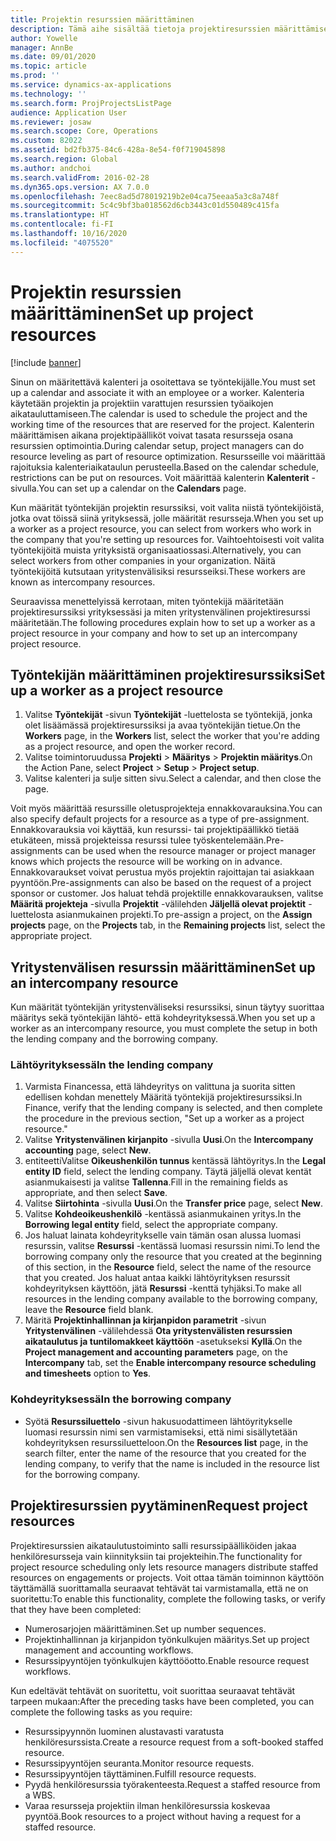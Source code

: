```yaml
---
title: Projektin resurssien määrittäminen
description: Tämä aihe sisältää tietoja projektiresurssien määrittämisestä tai pyytämisestä.
author: Yowelle
manager: AnnBe
ms.date: 09/01/2020
ms.topic: article
ms.prod: ''
ms.service: dynamics-ax-applications
ms.technology: ''
ms.search.form: ProjProjectsListPage
audience: Application User
ms.reviewer: josaw
ms.search.scope: Core, Operations
ms.custom: 82022
ms.assetid: bd2fb375-84c6-428a-8e54-f0f719045898
ms.search.region: Global
ms.author: andchoi
ms.search.validFrom: 2016-02-28
ms.dyn365.ops.version: AX 7.0.0
ms.openlocfilehash: 7eec8ad5d78019219b2e04ca75eeaa5a3c8a748f
ms.sourcegitcommit: 5c4c9bf3ba018562d6cb3443c01d550489c415fa
ms.translationtype: HT
ms.contentlocale: fi-FI
ms.lasthandoff: 10/16/2020
ms.locfileid: "4075520"
---
```

# <a name="set-up-project-resources"></a><span data-ttu-id="68fba-103">Projektin resurssien määrittäminen</span><span class="sxs-lookup"><span data-stu-id="68fba-103">Set up project resources</span></span>

[!include [banner](../includes/banner.md)]

<span data-ttu-id="68fba-104">Sinun on määritettävä kalenteri ja osoitettava se työntekijälle.</span><span class="sxs-lookup"><span data-stu-id="68fba-104">You must set up a calendar and associate it with an employee or a worker.</span></span> <span data-ttu-id="68fba-105">Kalenteria käytetään projektin ja projektiin varattujen resurssien työaikojen aikatauluttamiseen.</span><span class="sxs-lookup"><span data-stu-id="68fba-105">The calendar is used to schedule the project and the working time of the resources that are reserved for the project.</span></span> <span data-ttu-id="68fba-106">Kalenterin määrittämisen aikana projektipäälliköt voivat tasata resursseja osana resurssien optimointia.</span><span class="sxs-lookup"><span data-stu-id="68fba-106">During calendar setup, project managers can do resource leveling as part of resource optimization.</span></span> <span data-ttu-id="68fba-107">Resursseille voi määrittää rajoituksia kalenteriaikataulun perusteella.</span><span class="sxs-lookup"><span data-stu-id="68fba-107">Based on the calendar schedule, restrictions can be put on resources.</span></span> <span data-ttu-id="68fba-108">Voit määrittää kalenterin **Kalenterit** -sivulla.</span><span class="sxs-lookup"><span data-stu-id="68fba-108">You can set up a calendar on the **Calendars** page.</span></span>

<span data-ttu-id="68fba-109">Kun määrität työntekijän projektin resurssiksi, voit valita niistä työntekijöistä, jotka ovat töissä siinä yrityksessä, jolle määrität resursseja.</span><span class="sxs-lookup"><span data-stu-id="68fba-109">When you set up a worker as a project resource, you can select from workers who work in the company that you're setting up resources for.</span></span> <span data-ttu-id="68fba-110">Vaihtoehtoisesti voit valita työntekijöitä muista yrityksistä organisaatiossasi.</span><span class="sxs-lookup"><span data-stu-id="68fba-110">Alternatively, you can select workers from other companies in your organization.</span></span> <span data-ttu-id="68fba-111">Näitä työntekijöitä kutsutaan yritystenvälisiksi resursseiksi.</span><span class="sxs-lookup"><span data-stu-id="68fba-111">These workers are known as intercompany resources.</span></span>

<span data-ttu-id="68fba-112">Seuraavissa menettelyissä kerrotaan, miten työntekijä määritetään projektiresurssiksi yrityksessäsi ja miten yritystenvälinen projektiresurssi määritetään.</span><span class="sxs-lookup"><span data-stu-id="68fba-112">The following procedures explain how to set up a worker as a project resource in your company and how to set up an intercompany project resource.</span></span>

## <a name="set-up-a-worker-as-a-project-resource"></a><span data-ttu-id="68fba-113">Työntekijän määrittäminen projektiresurssiksi</span><span class="sxs-lookup"><span data-stu-id="68fba-113">Set up a worker as a project resource</span></span>

1. <span data-ttu-id="68fba-114">Valitse **Työntekijät** -sivun **Työntekijät** -luettelosta se työntekijä, jonka olet lisäämässä projektiresurssiksi ja avaa työntekijän tietue.</span><span class="sxs-lookup"><span data-stu-id="68fba-114">On the **Workers** page, in the **Workers** list, select the worker that you're adding as a project resource, and open the worker record.</span></span>
2. <span data-ttu-id="68fba-115">Valitse toimintoruudussa **Projekti** &gt; **Määritys** &gt; **Projektin määritys**.</span><span class="sxs-lookup"><span data-stu-id="68fba-115">On the Action Pane, select **Project** &gt; **Setup** &gt; **Project setup**.</span></span>
3. <span data-ttu-id="68fba-116">Valitse kalenteri ja sulje sitten sivu.</span><span class="sxs-lookup"><span data-stu-id="68fba-116">Select a calendar, and then close the page.</span></span>

<span data-ttu-id="68fba-117">Voit myös määrittää resurssille oletusprojekteja ennakkovarauksina.</span><span class="sxs-lookup"><span data-stu-id="68fba-117">You can also specify default projects for a resource as a type of pre-assignment.</span></span> <span data-ttu-id="68fba-118">Ennakkovarauksia voi käyttää, kun resurssi- tai projektipäällikkö tietää etukäteen, missä projekteissa resurssi tulee työskentelemään.</span><span class="sxs-lookup"><span data-stu-id="68fba-118">Pre-assignments can be used when the resource manager or project manager knows which projects the resource will be working on in advance.</span></span> <span data-ttu-id="68fba-119">Ennakkovaraukset voivat perustua myös projektin rajoittajan tai asiakkaan pyyntöön.</span><span class="sxs-lookup"><span data-stu-id="68fba-119">Pre-assignments can also be based on the request of a project sponsor or customer.</span></span> <span data-ttu-id="68fba-120">Jos haluat tehdä projektille ennakkovarauksen, valitse **Määritä projekteja** -sivulla **Projektit** -välilehden **Jäljellä olevat projektit** -luettelosta asianmukainen projekti.</span><span class="sxs-lookup"><span data-stu-id="68fba-120">To pre-assign a project, on the **Assign projects** page, on the **Projects** tab, in the **Remaining projects** list, select the appropriate project.</span></span>

## <a name="set-up-an-intercompany-resource"></a><span data-ttu-id="68fba-121">Yritystenvälisen resurssin määrittäminen</span><span class="sxs-lookup"><span data-stu-id="68fba-121">Set up an intercompany resource</span></span>

<span data-ttu-id="68fba-122">Kun määrität työntekijän yritystenväliseksi resurssiksi, sinun täytyy suorittaa määritys sekä työntekijän lähtö- että kohdeyrityksessä.</span><span class="sxs-lookup"><span data-stu-id="68fba-122">When you set up a worker as an intercompany resource, you must complete the setup in both the lending company and the borrowing company.</span></span>

### <a name="in-the-lending-company"></a><span data-ttu-id="68fba-123">Lähtöyrityksessä</span><span class="sxs-lookup"><span data-stu-id="68fba-123">In the lending company</span></span>

1. <span data-ttu-id="68fba-124">Varmista Financessa, että lähdeyritys on valittuna ja suorita sitten edellisen kohdan menettely Määritä työntekijä projektiresurssiksi.</span><span class="sxs-lookup"><span data-stu-id="68fba-124">In Finance, verify that the lending company is selected, and then complete the procedure in the previous section, "Set up a worker as a project resource."</span></span>
2. <span data-ttu-id="68fba-125">Valitse **Yritystenvälinen kirjanpito** -sivulla **Uusi**.</span><span class="sxs-lookup"><span data-stu-id="68fba-125">On the **Intercompany accounting** page, select **New**.</span></span>
3. <span data-ttu-id="68fba-126">entiteettiValitse **Oikeushenkilön tunnus** kentässä lähtöyritys.</span><span class="sxs-lookup"><span data-stu-id="68fba-126">In the **Legal entity ID** field, select the lending company.</span></span> <span data-ttu-id="68fba-127">Täytä jäljellä olevat kentät asianmukaisesti ja valitse **Tallenna**.</span><span class="sxs-lookup"><span data-stu-id="68fba-127">Fill in the remaining fields as appropriate, and then select **Save**.</span></span>
4. <span data-ttu-id="68fba-128">Valitse **Siirtohinta** -sivulla **Uusi**.</span><span class="sxs-lookup"><span data-stu-id="68fba-128">On the **Transfer price** page, select **New**.</span></span>
5. <span data-ttu-id="68fba-129">Valitse **Kohdeoikeushenkilö** -kentässä asianmukainen yritys.</span><span class="sxs-lookup"><span data-stu-id="68fba-129">In the **Borrowing legal entity** field, select the appropriate company.</span></span>
6. <span data-ttu-id="68fba-130">Jos haluat lainata kohdeyritykselle vain tämän osan alussa luomasi resurssin, valitse **Resurssi** -kentässä luomasi resurssin nimi.</span><span class="sxs-lookup"><span data-stu-id="68fba-130">To lend the borrowing company only the resource that you created at the beginning of this section, in the **Resource** field, select the name of the resource that you created.</span></span> <span data-ttu-id="68fba-131">Jos haluat antaa kaikki lähtöyrityksen resurssit kohdeyrityksen käyttöön, jätä **Resurssi** -kenttä tyhjäksi.</span><span class="sxs-lookup"><span data-stu-id="68fba-131">To make all resources in the lending company available to the borrowing company, leave the **Resource** field blank.</span></span>
7. <span data-ttu-id="68fba-132">Märitä **Projektinhallinnan ja kirjanpidon parametrit** -sivun **Yritystenvälinen** -välilehdessä **Ota yritystenvälisten resurssien aikataulutus ja tuntilomakkeet käyttöön** -asetukseksi **Kyllä**.</span><span class="sxs-lookup"><span data-stu-id="68fba-132">On the **Project management and accounting parameters** page, on the **Intercompany** tab, set the **Enable intercompany resource scheduling and timesheets** option to **Yes**.</span></span>

### <a name="in-the-borrowing-company"></a><span data-ttu-id="68fba-133">Kohdeyrityksessä</span><span class="sxs-lookup"><span data-stu-id="68fba-133">In the borrowing company</span></span>

- <span data-ttu-id="68fba-134">Syötä **Resurssiluettelo** -sivun hakusuodattimeen lähtöyritykselle luomasi resurssin nimi sen varmistamiseksi, että nimi sisällytetään kohdeyrityksen resurssiluetteloon.</span><span class="sxs-lookup"><span data-stu-id="68fba-134">On the **Resources list** page, in the search filter, enter the name of the resource that you created for the lending company, to verify that the name is included in the resource list for the borrowing company.</span></span>

## <a name="request-project-resources"></a><span data-ttu-id="68fba-135">Projektiresurssien pyytäminen</span><span class="sxs-lookup"><span data-stu-id="68fba-135">Request project resources</span></span>
<span data-ttu-id="68fba-136">Projektiresurssien aikataulutustoiminto salli resurssipäälliköiden jakaa henkilöresursseja vain kiinnityksiin tai projekteihin.</span><span class="sxs-lookup"><span data-stu-id="68fba-136">The functionality for project resource scheduling only lets resource managers distribute staffed resources on engagements or projects.</span></span> <span data-ttu-id="68fba-137">Voit ottaa tämän toiminnon käyttöön täyttämällä suorittamalla seuraavat tehtävät tai varmistamalla, että ne on suoritettu:</span><span class="sxs-lookup"><span data-stu-id="68fba-137">To enable this functionality, complete the following tasks, or verify that they have been completed:</span></span>

- <span data-ttu-id="68fba-138">Numerosarjojen määrittäminen.</span><span class="sxs-lookup"><span data-stu-id="68fba-138">Set up number sequences.</span></span>
- <span data-ttu-id="68fba-139">Projektinhallinnan ja kirjanpidon työnkulkujen määritys.</span><span class="sxs-lookup"><span data-stu-id="68fba-139">Set up project management and accounting workflows.</span></span>
- <span data-ttu-id="68fba-140">Resurssipyyntöjen työnkulkujen käyttööotto.</span><span class="sxs-lookup"><span data-stu-id="68fba-140">Enable resource request workflows.</span></span>

<span data-ttu-id="68fba-141">Kun edeltävät tehtävät on suoritettu, voit suorittaa seuraavat tehtävät tarpeen mukaan:</span><span class="sxs-lookup"><span data-stu-id="68fba-141">After the preceding tasks have been completed, you can complete the following tasks as you require:</span></span>

- <span data-ttu-id="68fba-142">Resurssipyynnön luominen alustavasti varatusta henkilöresurssista.</span><span class="sxs-lookup"><span data-stu-id="68fba-142">Create a resource request from a soft-booked staffed resource.</span></span>
- <span data-ttu-id="68fba-143">Resurssipyyntöjen seuranta.</span><span class="sxs-lookup"><span data-stu-id="68fba-143">Monitor resource requests.</span></span>
- <span data-ttu-id="68fba-144">Resurssipyyntöjen täyttäminen.</span><span class="sxs-lookup"><span data-stu-id="68fba-144">Fulfill resource requests.</span></span>
- <span data-ttu-id="68fba-145">Pyydä henkilöresurssia työrakenteesta.</span><span class="sxs-lookup"><span data-stu-id="68fba-145">Request a staffed resource from a WBS.</span></span>
- <span data-ttu-id="68fba-146">Varaa resursseja projektiin ilman henkilöresurssia koskevaa pyyntöä.</span><span class="sxs-lookup"><span data-stu-id="68fba-146">Book resources to a project without having a request for a staffed resource.</span></span>
